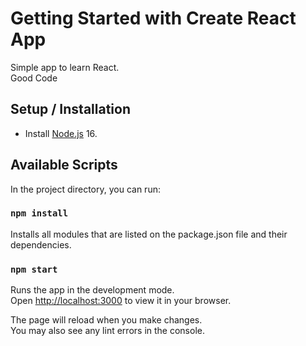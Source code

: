 # Getting Started with Create React App

Simple app to learn React.
<br />
Good Code

## Setup / Installation

- Install [Node.js](https://nodejs.org) 16.

## Available Scripts

In the project directory, you can run:

### `npm install`

Installs all modules that are listed on the package.json file and their dependencies.

### `npm start`

Runs the app in the development mode.\
Open [http://localhost:3000](http://localhost:3000) to view it in your browser.

The page will reload when you make changes.\
You may also see any lint errors in the console.
